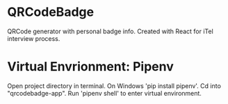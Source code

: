 # QRCodeBadge
 QRCode generator with personal badge info.  Created with React for iTel interview process.

# Virtual Envrionment: Pipenv
 Open project directory in terminal.  On Windows 'pip install pipenv'.  Cd into "qrcodebadge-app".  Run 'pipenv shell' to enter virtual environment.
 
 
